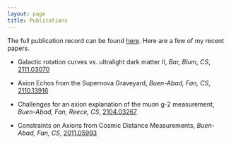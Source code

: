 ```yaml
---
layout: page
title: Publications
---
```

The full publication record can be found [here](https://inspirehep.net/authors/1325019). Here are a few of my recent papers.

- Galactic rotation curves vs. ultralight dark matter II, _Bar, Blum, CS_, [2111.03070](https://arxiv.org/abs/2111.03070)

- Axion Echos from the Supernova Graveyard, _Buen-Abad, Fan, CS_, [2110.13916](https://arxiv.org/abs/2110.13916)

- Challenges for an axion explanation of the muon g-2 measurement, _Buen-Abad, Fan, Reece, CS_, [2104.03267](https://arxiv.org/abs/2104.03267)

- Constraints on Axions from Cosmic Distance Measurements, _Buen-Abad, Fan, CS_, [2011.05993](https://arxiv.org/abs/2011.05993)
